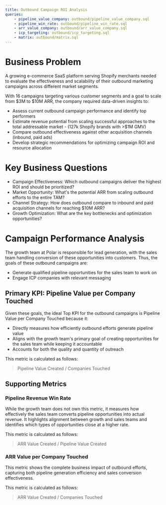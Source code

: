 ```yaml
---
title: Outbound Campaign ROI Analysis
queries:
    - pipeline_value_company: outbound/pipeline_value_company.sql
    - pipeline_win_rate: outbound/pipeline_win_rate.sql
    - arr_value_company: outbound/arr_value_company.sql
    - icp_targeting: outbound/icp_targeting.sql
    - matrix: outbound/matrix.sql
---
```


# Business Problem
A growing e-commerce SaaS platform serving Shopify merchants needed to evaluate the effectiveness and scalability of their outbound marketing campaigns across different market segments.

With 16 campaigns targeting various customer segments and a goal to scale from $3M to $10M ARR, the company required data-driven insights to:

- Assess current outbound campaign performance and identify top performers
- Estimate revenue potential from scaling successful approaches to the total addressable market - (127k Shopify brands with >$1M GMV)
- Compare outbound effectiveness against other acquisition channels (inbound, paid ads)
- Develop strategic recommendations for optimizing campaign ROI and resource allocation

# Key Business Questions
- Campaign Effectiveness: Which outbound campaigns deliver the highest ROI and should be prioritized?
- Market Opportunity: What's the potential ARR from scaling outbound efforts to the entire TAM?
- Channel Strategy: How does outbound compare to inbound and paid acquisition channels for reaching $10M ARR?
- Growth Optimization: What are the key bottlenecks and optimization opportunities?

# Campaign Performance Analysis
The growth team at Polar is responsible for lead generation, with the sales team handling conversion of these opportunities into customers. Thus, the goals of these outbound campaigns are:

- Generate qualified pipeline opportunities for the sales team to work on
- Engage ICP companies with relevant messaging

## Primary KPI: Pipeline Value per Company Touched
Given these goals, the ideal Top KPI for the outbound campaigns is Pipeline Value per Company Touched because it:

- Directly measures how efficiently outbound efforts generate pipeline value
- Aligns with the growth team's primary goal of creating opportunities for the sales team while keeping it accountable
- Accounts for both the quality and quantity of outreach

This metric is calculated as follows:

> Pipeline Value Created / Companies Touched

<DataTable data={pipeline_value_company} wrapTitles=true totalRow=true>
  <Column id=campaign />
  <Column id=pipeline_value_created fmt=usd />
  <Column id=companies_touched />
  <Column id=pipeline_value_per_company_touched fmt=usd contentType=bar totalAgg="average of $8.7"/>
</DataTable>

## Supporting Metrics
### Pipeline Revenue Win Rate
While the growth team does not own this metric, it measures how effectively the sales team converts pipeline opportunities into actual revenue. It highlights alignment between growth and sales teams and identifies which types of opportunities close at a higher rate.

This metric is calculated as follows:
> ARR Value Created / Pipeline Value Created

<DataTable data={pipeline_win_rate} wrapTitles=true totalRow=true>
  <Column id=campaign />
  <Column id=pipeline_value_created fmt=usd0 />
  <Column id=arr_value_created fmt=usd0 />
  <Column id=pipeline_revenue_win_rate totalAgg="average of 53.30%" fmt=pct />
</DataTable>

### ARR Value per Company Touched
This metric shows the complete business impact of outbound efforts, capturing both pipeline generation efficiency and sales conversion effectiveness.

This metric is calculated as follows:
> ARR Value Created / Companies Touched